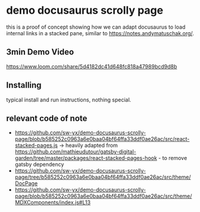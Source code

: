 # demo docusaurus scrolly page

this is a proof of concept showing how we can adapt docusaurus to load internal links in a stacked pane, similar to https://notes.andymatuschak.org/.

## 3min Demo Video

https://www.loom.com/share/5d4182dc41d648fc818a47989bcd9d8b

## Installing

typical install and run instructions, nothing special.

## relevant code of note

- https://github.com/sw-yx/demo-docusaurus-scrolly-page/blob/b585252c0963a6e0baa04bf64ffa33ddf0ae26ac/src/react-stacked-pages.js -> heavily adapted from https://github.com/mathieudutour/gatsby-digital-garden/tree/master/packages/react-stacked-pages-hook - to remove gatsby dependency
- https://github.com/sw-yx/demo-docusaurus-scrolly-page/tree/b585252c0963a6e0baa04bf64ffa33ddf0ae26ac/src/theme/DocPage
- https://github.com/sw-yx/demo-docusaurus-scrolly-page/blob/b585252c0963a6e0baa04bf64ffa33ddf0ae26ac/src/theme/MDXComponents/index.js#L13
